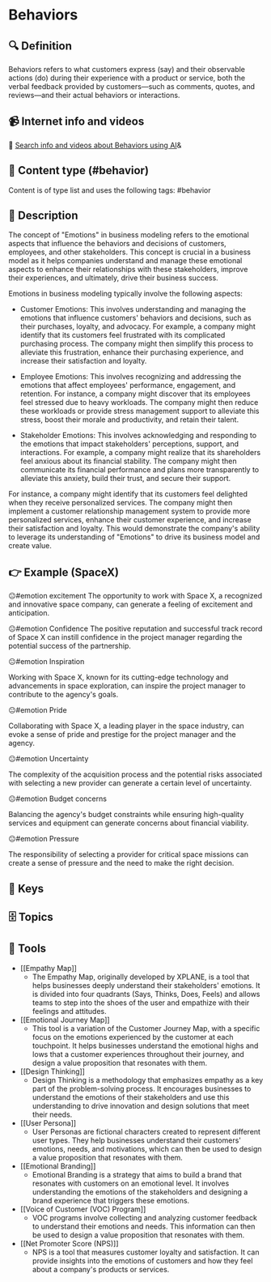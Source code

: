 
# Behaviors


## 🔍 Definition
Behaviors refers to what customers express (say) and their observable actions (do) during their experience with a product or service, both the verbal feedback provided by customers—such as comments, quotes, and reviews—and their actual behaviors or interactions.


## 📹 Internet info and videos
🤖 [Search info and videos about Behaviors using AI](https://www.perplexity.ai/search?q=videos+about+Behaviors:+Emotions+that+our+stakeholders+feel+and+that+are+relevant+to+empathize+with+them+and+be+able+to+design+a+value+proposition+that+resonates+with+them.
)&

## 📰 Content type (#behavior)
Content is of type list and uses the following tags: #behavior


## 📖 Description
The concept of "Emotions" in business modeling refers to the emotional aspects that influence the behaviors and decisions of customers, employees, and other stakeholders. This concept is crucial in a business model as it helps companies understand and manage these emotional aspects to enhance their relationships with these stakeholders, improve their experiences, and ultimately, drive their business success.

Emotions in business modeling typically involve the following aspects:

- Customer Emotions: This involves understanding and managing the emotions that influence customers' behaviors and decisions, such as their purchases, loyalty, and advocacy. For example, a company might identify that its customers feel frustrated with its complicated purchasing process. The company might then simplify this process to alleviate this frustration, enhance their purchasing experience, and increase their satisfaction and loyalty.

- Employee Emotions: This involves recognizing and addressing the emotions that affect employees' performance, engagement, and retention. For instance, a company might discover that its employees feel stressed due to heavy workloads. The company might then reduce these workloads or provide stress management support to alleviate this stress, boost their morale and productivity, and retain their talent.

- Stakeholder Emotions: This involves acknowledging and responding to the emotions that impact stakeholders' perceptions, support, and interactions. For example, a company might realize that its shareholders feel anxious about its financial stability. The company might then communicate its financial performance and plans more transparently to alleviate this anxiety, build their trust, and secure their support.

For instance, a company might identify that its customers feel delighted when they receive personalized services. The company might then implement a customer relationship management system to provide more personalized services, enhance their customer experience, and increase their satisfaction and loyalty. This would demonstrate the company's ability to leverage its understanding of "Emotions" to drive its business model and create value.

## 👉 Example (SpaceX)

😐#emotion excitement
The opportunity to work with Space X, a recognized and innovative space company, can generate a feeling of excitement and anticipation.

😐#emotion Confidence
The positive reputation and successful track record of Space X can instill confidence in the project manager regarding the potential success of the partnership.

😐#emotion Inspiration

Working with Space X, known for its cutting-edge technology and advancements in space exploration, can inspire the project manager to contribute to the agency's goals.

😐#emotion Pride

Collaborating with Space X, a leading player in the space industry, can evoke a sense of pride and prestige for the project manager and the agency.

😐#emotion Uncertainty

The complexity of the acquisition process and the potential risks associated with selecting a new provider can generate a certain level of uncertainty.

😐#emotion Budget concerns

Balancing the agency's budget constraints while ensuring high-quality services and equipment can generate concerns about financial viability.

😐#emotion Pressure

The responsibility of selecting a provider for critical space missions can create a sense of pressure and the need to make the right decision.


## 🔑 Keys



## 🗄️ Topics


## 🧰 Tools
- [[Empathy Map]]
  - The Empathy Map, originally developed by XPLANE, is a tool that helps businesses deeply understand their stakeholders' emotions. It is divided into four quadrants (Says, Thinks, Does, Feels) and allows teams to step into the shoes of the user and empathize with their feelings and attitudes.
- [[Emotional Journey Map]]
  - This tool is a variation of the Customer Journey Map, with a specific focus on the emotions experienced by the customer at each touchpoint. It helps businesses understand the emotional highs and lows that a customer experiences throughout their journey, and design a value proposition that resonates with them.
- [[Design Thinking]]
  - Design Thinking is a methodology that emphasizes empathy as a key part of the problem-solving process. It encourages businesses to understand the emotions of their stakeholders and use this understanding to drive innovation and design solutions that meet their needs.
- [[User Persona]]
  - User Personas are fictional characters created to represent different user types. They help businesses understand their customers' emotions, needs, and motivations, which can then be used to design a value proposition that resonates with them.
- [[Emotional Branding]]
  - Emotional Branding is a strategy that aims to build a brand that resonates with customers on an emotional level. It involves understanding the emotions of the stakeholders and designing a brand experience that triggers these emotions.
- [[Voice of Customer (VOC) Program]]
  - VOC programs involve collecting and analyzing customer feedback to understand their emotions and needs. This information can then be used to design a value proposition that resonates with them.
- [[Net Promoter Score (NPS)]]
  - NPS is a tool that measures customer loyalty and satisfaction. It can provide insights into the emotions of customers and how they feel about a company's products or services.
